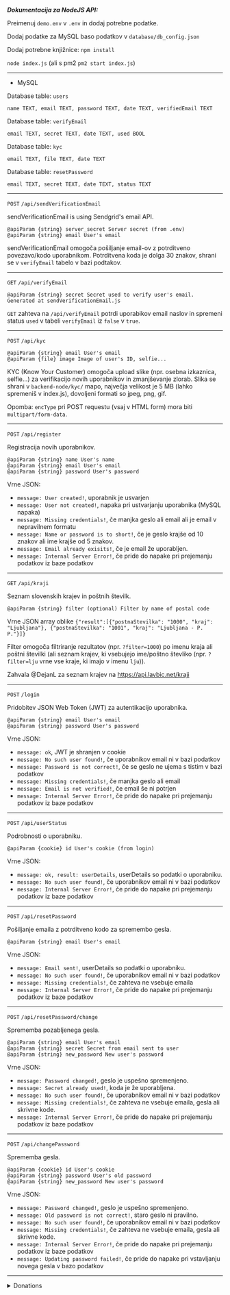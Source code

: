 ***Dokumentacija za NodeJS API:***

Preimenuj `demo.env` v `.env` in dodaj potrebne podatke.

Dodaj podatke za MySQL baso podatkov v `database/db_config.json`

Dodaj potrebne knjižnice: `npm install`

`node index.js` (ali s pm2 `pm2 start index.js`)

---

- MySQL

Database table: `users`

`name TEXT, email TEXT, password TEXT, date TEXT, verifiedEmail TEXT`

Database table: `verifyEmail`

`email TEXT, secret TEXT, date TEXT, used BOOL`

Database table: `kyc`

`email TEXT, file TEXT, date TEXT`

Database table: `resetPassword`

`email TEXT, secret TEXT, date TEXT, status TEXT`

---

`POST` `/api/sendVerificationEmail`

sendVerificationEmail is using Sendgrid's email API.

```
@apiParam {string} server_secret Server secret (from .env)
@apiParam {string} email User's email
```

sendVerificationEmail omogoča pošiljanje email-ov z potrditveno povezavo/kodo uporabnikom. Potrditvena koda je dolga 30 znakov, shrani se v `verifyEmail` tabelo v bazi podtakov.

---

`GET` `/api/verifyEmail`

```
@apiParam {string} secret Secret used to verify user's email. Generated at sendVerificationEmail.js
```

`GET` zahteva na `/api/verifyEmail` potrdi uporabikov email naslov in spremeni status `used` v tabeli `verifyEmail` iz `false` v `true`.

---

`POST` `/api/kyc`

```
@apiParam {string} email User's email
@apiParam {file} image Image of user's ID, selfie...
```

KYC (Know Your Customer) omogoča upload slike (npr. osebna izkaznica, selfie...) za verifikacijo novih uporabnikov in zmanjševanje zlorab. Slika se shrani v `backend-node/kyc/` mapo, največja velikost je 5 MB (lahko spremeniš v index.js), dovoljeni formati so jpeg, png, gif.

Opomba: `encType` pri POST requestu (vsaj v HTML form) mora biti `multipart/form-data`.

---

`POST` `/api/register`

Registracija novih uporabnikov.

```
@apiParam {string} name User's name
@apiParam {string} email User's email
@apiParam {string} password User's password
```

Vrne JSON:
- `message: User created!`, uporabnik je usvarjen
- `message: User not created!`, napaka pri ustvarjanju uporabnika (MySQL napaka)
- `message: Missing credentials!`, če manjka geslo ali email ali je email v nepravilnem formatu
- `message: Name or password is to short!`, če je geslo krajše od 10 znakov ali ime krajše od 5 znakov.
- `message: Email already exisits!`, če je email že uporabljen.
- `message: Internal Server Error!`, če pride do napake pri prejemanju podatkov iz baze podatkov

---

`GET` `/api/kraji`

Seznam slovenskih krajev in poštnih številk.

```
@apiParam {string} filter (optional) Filter by name of postal code
```

Vrne JSON array oblike `{"result":[{"postnaStevilka": "1000", "kraj": "Ljubljana"}, {"postnaStevilka": "1001", "kraj": "Ljubljana - P. P."}]}`

Filter omogoča filtriranje rezultatov (npr. `?filter=1000`) po imenu kraja ali poštni številki (ali seznam krajev, ki vsebujejo ime/poštno števliko (npr. `?filter=lju` vrne vse kraje, ki imajo v imenu `lju`)).

Zahvala @DejanL za seznam krajev na https://api.lavbic.net/kraji

---

`POST` `/login`

Pridobitev JSON Web Token (JWT) za autentikacijo uporabnika.

```
@apiParam {string} email User's email
@apiParam {string} password User's password
```

Vrne JSON:

- `message: ok`, JWT je shranjen v cookie
- `message: No such user found!`, če uporabnikov email ni v bazi podatkov
- `message: Password is not correct!`, če se geslo ne ujema s tistim v bazi podatkov
- `message: Missing credentials!`, če manjka geslo ali email
- `message: Email is not verified!`, če email še ni potrjen
- `message: Internal Server Error!`, če pride do napake pri prejemanju podatkov iz baze podatkov

---

`POST` `/api/userStatus`

Podrobnosti o uporabniku.

```
@apiParam {cookie} id User's cookie (from login)
```

Vrne JSON:

- `message: ok, result: userDetails`, userDetails so podatki o uporabniku.
- `message: No such user found!`, če uporabnikov email ni v bazi podatkov
- `message: Internal Server Error!`, če pride do napake pri prejemanju podatkov iz baze podatkov

---

`POST` `/api/resetPassword`

Pošiljanje emaila z potrditveno kodo za spremembo gesla.

```
@apiParam {string} email User's email
```

Vrne JSON:

- `message: Email sent!`, userDetails so podatki o uporabniku.
- `message: No such user found!`, če uporabnikov email ni v bazi podatkov
- `message: Missing credentials!`, če zahteva ne vsebuje emaila
- `message: Internal Server Error!`, če pride do napake pri prejemanju podatkov iz baze podatkov

---

`POST` `/api/resetPassword/change`

Sprememba pozabljenega gesla.

```
@apiParam {string} email User's email
@apiParam {string} secret Secret from email sent to user
@apiParam {string} new_password New user's password
```

Vrne JSON:

- `message: Password changed!`, geslo je uspešno spremenjeno.
- `message: Secret already used!`, koda je že uporabljena.
- `message: No such user found!`, če uporabnikov email ni v bazi podatkov
- `message: Missing credentials!`, če zahteva ne vsebuje emaila, gesla ali skrivne kode.
- `message: Internal Server Error!`, če pride do napake pri prejemanju podatkov iz baze podatkov

---

`POST` `/api/changePassword`

Sprememba  gesla.

```
@apiParam {cookie} id User's cookie
@apiParam {string} password User's old password
@apiParam {string} new_password New user's password
```

Vrne JSON:

- `message: Password changed!`, geslo je uspešno spremenjeno.
- `message: Old password is not correct!`, staro geslo ni pravilno.
- `message: No such user found!`, če uporabnikov email ni v bazi podatkov
- `message: Missing credentials!`, če zahteva ne vsebuje emaila, gesla ali skrivne kode.
- `message: Internal Server Error!`, če pride do napake pri prejemanju podatkov iz baze podatkov
- `message: Updating password failed!`, če pride do napake pri vstavljanju novega gesla v bazo podatkov

---

<details><summary>Donations</summary><p><p>Bitcoin: bc1q5a2c4amvwwftfcmw8ng3a0d5q6wftpmsq9kxa3</details>
